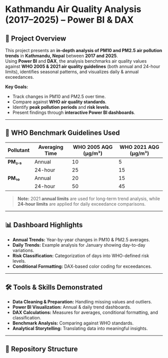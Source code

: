  # Kathmandu Air Quality Analysis (2017–2025) – Power BI & DAX

## 📌 Project Overview
This project presents an **in-depth analysis of PM10 and PM2.5 air pollution trends** in **Kathmandu, Nepal** between **2017 and 2025**.  
Using **Power BI** and **DAX**, the analysis benchmarks air quality values against **WHO 2005 & 2021 air quality guidelines** (both annual and 24-hour limits), identifies seasonal patterns, and visualizes daily & annual exceedances.

**Key Goals:**
- Track changes in PM10 and PM2.5 over time.
- Compare against **WHO air quality standards**.
- Identify **peak pollution periods** and **risk levels**.
- Present findings through **interactive Power BI dashboards**.

---

## 📏 WHO Benchmark Guidelines Used

| Pollutant | Averaging Time | WHO 2005 AQG (µg/m³) | WHO 2021 AQG (µg/m³) |
|-----------|---------------|----------------------|----------------------|
| **PM₂.₅** | Annual         | 10                   | 5                    |
|           | 24-hour        | 25                   | 15                   |
| **PM₁₀**  | Annual         | 20                   | 15                   |
|           | 24-hour        | 50                   | 45                   |

> **Note:** 2021 **annual limits** are used for long-term trend analysis, while **24-hour limits** are applied for daily exceedance comparisons.

---

## 📊 Dashboard Highlights
- **Annual Trends:** Year-by-year changes in PM10 & PM2.5 averages.
- **Daily Trends:** Example analysis for January showing day-to-day variations.
- **Risk Classification:** Categorization of days into WHO-defined risk levels.
- **Conditional Formatting:** DAX-based color coding for exceedances.

---

## 🛠 Tools & Skills Demonstrated
- **Data Cleaning & Preparation:** Handling missing values and outliers.
- **Power BI Visualization:** Annual & daily trend dashboards.
- **DAX Calculations:** Measures for averages, conditional formatting, and classification.
- **Benchmark Analysis:** Comparing against WHO standards.
- **Analytical Storytelling:** Translating data into meaningful insights.

---

## 📂 Repository Structure
